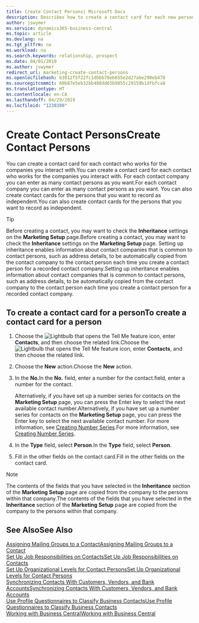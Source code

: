 ```yaml
---
title: Create Contact Persons| Microsoft Docs
description: Describes how to create a contact card for each new person or prospect you interact with or have a business relationship with.
author: jswymer
ms.service: dynamics365-business-central
ms.topic: article
ms.devlang: na
ms.tgt_pltfrm: na
ms.workload: na
ms.search.keywords: relationship, prospect
ms.date: 04/01/2019
ms.author: jswymer
redirect_url: marketing-create-contact-persons
ms.openlocfilehash: b3012f5f22fc1dbbb78eb655e2d27abe290eb470
ms.sourcegitcommit: 60b87e5eb32bb408dd65b9855c29159b1dfbfca8
ms.translationtype: HT
ms.contentlocale: en-CA
ms.lasthandoff: 04/29/2019
ms.locfileid: "1238380"
---
```

# <a name="create-contact-persons"></a><span data-ttu-id="ddb20-103">Create Contact Persons</span><span class="sxs-lookup"><span data-stu-id="ddb20-103">Create Contact Persons</span></span>
<span data-ttu-id="ddb20-104">You can create a contact card for each contact who works for the companies you interact with.</span><span class="sxs-lookup"><span data-stu-id="ddb20-104">You can create a contact card for each contact who works for the companies you interact with.</span></span> <span data-ttu-id="ddb20-105">For each contact company you can enter as many contact persons as you want.</span><span class="sxs-lookup"><span data-stu-id="ddb20-105">For each contact company you can enter as many contact persons as you want.</span></span> <span data-ttu-id="ddb20-106">You can also create contact cards for the persons that you want to record as independent.</span><span class="sxs-lookup"><span data-stu-id="ddb20-106">You can also create contact cards for the persons that you want to record as independent.</span></span>

> [!TIP]  
>   <span data-ttu-id="ddb20-107">Before creating a contact, you may want to check the **Inheritance** settings on the **Marketing Setup** page.</span><span class="sxs-lookup"><span data-stu-id="ddb20-107">Before creating a contact, you may want to check the **Inheritance** settings on the **Marketing Setup** page.</span></span> <span data-ttu-id="ddb20-108">Setting up inheritance enables information about contact companies that is common to contact persons, such as address details, to be automatically copied from the contact company to the contact person each time you create a contact person for a recorded contact company.</span><span class="sxs-lookup"><span data-stu-id="ddb20-108">Setting up inheritance enables information about contact companies that is common to contact persons, such as address details, to be automatically copied from the contact company to the contact person each time you create a contact person for a recorded contact company.</span></span>

## <a name="to-create-a-contact-card-for-a-person"></a><span data-ttu-id="ddb20-109">To create a contact card for a person</span><span class="sxs-lookup"><span data-stu-id="ddb20-109">To create a contact card for a person</span></span>
1. <span data-ttu-id="ddb20-110">Choose the ![Lightbulb that opens the Tell Me feature](media/ui-search/search_small.png "Tell me what you want to do") icon, enter **Contacts**, and then choose the related link.</span><span class="sxs-lookup"><span data-stu-id="ddb20-110">Choose the ![Lightbulb that opens the Tell Me feature](media/ui-search/search_small.png "Tell me what you want to do") icon, enter **Contacts**, and then choose the related link.</span></span>
2. <span data-ttu-id="ddb20-111">Choose the **New** action.</span><span class="sxs-lookup"><span data-stu-id="ddb20-111">Choose the **New** action.</span></span>
3. <span data-ttu-id="ddb20-112">In the **No.**</span><span class="sxs-lookup"><span data-stu-id="ddb20-112">In the **No.**</span></span> <span data-ttu-id="ddb20-113">field, enter a number for the contact.</span><span class="sxs-lookup"><span data-stu-id="ddb20-113">field, enter a number for the contact.</span></span>

    <span data-ttu-id="ddb20-114">Alternatively, if you have set up a number series for contacts on the **Marketing Setup** page, you can press the Enter key to select the next available contact number.</span><span class="sxs-lookup"><span data-stu-id="ddb20-114">Alternatively, if you have set up a number series for contacts on the **Marketing Setup** page, you can press the Enter key to select the next available contact number.</span></span> <span data-ttu-id="ddb20-115">For more information, see [Creating Number Series](ui-create-number-series.md).</span><span class="sxs-lookup"><span data-stu-id="ddb20-115">For more information, see [Creating Number Series](ui-create-number-series.md).</span></span>
4. <span data-ttu-id="ddb20-116">In the **Type** field, select **Person**.</span><span class="sxs-lookup"><span data-stu-id="ddb20-116">In the **Type** field, select **Person**.</span></span>
5. <span data-ttu-id="ddb20-117">Fill in the other fields on the contact card.</span><span class="sxs-lookup"><span data-stu-id="ddb20-117">Fill in the other fields on the contact card.</span></span>

> [!NOTE]  
>   <span data-ttu-id="ddb20-118">The contents of the fields that you have selected in the **Inheritance** section of the **Marketing Setup** page are copied from the company to the persons within that company.</span><span class="sxs-lookup"><span data-stu-id="ddb20-118">The contents of the fields that you have selected in the **Inheritance** section of the **Marketing Setup** page are copied from the company to the persons within that company.</span></span>

## <a name="see-also"></a><span data-ttu-id="ddb20-119">See Also</span><span class="sxs-lookup"><span data-stu-id="ddb20-119">See Also</span></span>
[<span data-ttu-id="ddb20-120">Assigning Mailing Groups to a Contact</span><span class="sxs-lookup"><span data-stu-id="ddb20-120">Assigning Mailing Groups to a Contact</span></span>](marketing-mailing-groups.md#AssignMailGroupContact)  
[<span data-ttu-id="ddb20-121">Set Up Job Responsibilities on Contacts</span><span class="sxs-lookup"><span data-stu-id="ddb20-121">Set Up Job Responsibilities on Contacts</span></span>](marketing-job-responsibilities.md)  
[<span data-ttu-id="ddb20-122">Set Up Organizational Levels for Contact Persons</span><span class="sxs-lookup"><span data-stu-id="ddb20-122">Set Up Organizational Levels for Contact Persons</span></span>](marketing-organizational-levels.md)  
[<span data-ttu-id="ddb20-123">Synchronizing Contacts With Customers, Vendors, and Bank Accounts</span><span class="sxs-lookup"><span data-stu-id="ddb20-123">Synchronizing Contacts With Customers, Vendors, and Bank Accounts</span></span>](marketing-synchronize-contacts-customers-vendors-bank-accounts.md)  
[<span data-ttu-id="ddb20-124">Use Profile Questionnaires to Classify Business Contacts</span><span class="sxs-lookup"><span data-stu-id="ddb20-124">Use Profile Questionnaires to Classify Business Contacts</span></span>](marketing-create-contact-profile-questionnaire.md)  
[<span data-ttu-id="ddb20-125">Working with Business Central</span><span class="sxs-lookup"><span data-stu-id="ddb20-125">Working with Business Central</span></span>](ui-work-product.md)  
